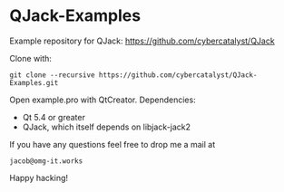 # QJack-Examples

Example repository for QJack: https://github.com/cybercatalyst/QJack

Clone with:

```
git clone --recursive https://github.com/cybercatalyst/QJack-Examples.git
```

Open example.pro with QtCreator. Dependencies:

* Qt 5.4 or greater
* QJack, which itself depends on libjack-jack2

If you have any questions feel free to drop me a mail at

```
jacob@omg-it.works
```

Happy hacking!
